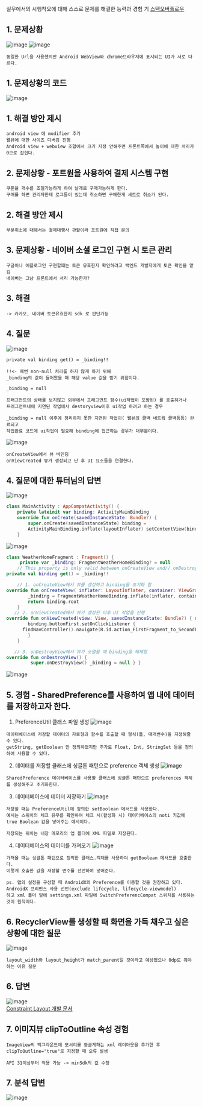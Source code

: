 실무에서의 시행착오에 대해 스스로 문제를 해결한 능력과 경험 기
[스택오버플로우](https://stackoverflow.com/)

## 1. 문제상황
![image](https://github.com/chihyeonwon/Trouble_Shooting/assets/58906858/5e6c28a8-ba00-4e4a-8ff6-d03ae43332b7)
![image](https://github.com/chihyeonwon/Trouble_Shooting/assets/58906858/fe0e91aa-c8de-4d8d-80b7-87234b469da3)  
```
동일한 Url을 사용했지만 Android WebView와 chrome브라우저에 표시되는 UI가 서로 다르다.
```
## 1. 문제상황의 코드
![image](https://github.com/chihyeonwon/Trouble_Shooting/assets/58906858/26f6d088-7b8a-4976-af2a-fa74b294511e)
## 1. 해결 방안 제시
```
android view 에 modifier 추가
웹뷰에 대한 사이즈 디버깅 진행
Android view + webview 조합에서 크기 지정 안해주면 프론트쪽에서 높이에 대한 처리가 0으로 잡힌다.
```
## 2. 문제상황 -  포트원을 사용하여 결제 시스템 구현
```
쿠폰을 개수를 조절가능하게 하여 낱개로 구매가능하게 한다.
구매를 하면 관리자한테 로그들이 있는데 취소하면 구매한게 세트로 취소가 된다.
```
## 2. 해결 방안 제시 
```
부분취소에 대해서는 결제대행사 관할이라 포트원에 직접 문의
```
## 3. 문제상황 - 네이버 소셜 로그인 구현 시 토큰 관리
```
구글이나 애플로그인 구현할떄는 토큰 유효한지 확인하려고 백엔드 개발자에게 토큰 확인을 맡김
네이버는 그냥 프론트에서 처리 가능한가?
```
## 3. 해결
```
-> 카카오, 네이버 토큰유효한지 sdk 로 판단가능
```
## 4. 질문
![image](https://github.com/chihyeonwon/Trouble_Shooting/assets/58906858/3eb02556-36ae-4a00-a0c5-350f26bf3b9f)
```
private val binding get() = _binding!!

!!<- 매번 non-null 처리를 하지 않게 하기 위해
_binding의 값이 들어왔을 때 해당 value 값을 받기 위함이다.

_binding = null

프래그먼트의 상태를 보지않고 외부에서 프래그먼트 함수(ui작업이 포함된) 를 호출하거나
프래그먼트내에 지연된 작업에서 destoryview이후 ui작업 하려고 하는 경우

_binding = null 이후에 정리하지 못한 지연된 작업이( 웹뷰의 콜백 네트웍 콜백등등) 완료되고
작업완료 코드에 ui작업이 필요해 binding에 접근하는 경우가 대부분이다.
```
![image](https://github.com/chihyeonwon/Trouble_Shooting/assets/58906858/28db7a14-1254-4b56-ae41-fe41f0e975ab)
```
onCreateView에서 뷰 바인딩
onViewCreated 뷰가 생성되고 난 후 UI 요소들을 연결한다.
```
## 4. 질문에 대한 튜터님의 답변
![image](https://github.com/chihyeonwon/Trouble_Shooting/assets/58906858/82577c3a-896a-4754-8bb4-6824026635a3)
```kotlin
class MainActivity : AppCompatActivity() { 
    private lateinit var binding: ActivityMainBinding 
    override fun onCreate(savedInstanceState: Bundle?) {    
        super.onCreate(savedInstanceState) binding =    
        ActivityMainBinding.inflate(layoutInflater) setContentView(binding.root) }  
    }

```
![image](https://github.com/chihyeonwon/Trouble_Shooting/assets/58906858/d5ce5c32-38bb-4eda-b1d5-182adbabffe8)
```kotlin
class WeatherHomeFragment : Fragment() { 
     private var _binding: FragmentWeatherHomeBinding? = null 
    // This property is only valid between onCreateView and// onDestroyView. 
private val binding get() = _binding!! 

    // 1. onCreateView에서 뷰를 생성하고 binding을 초기화 함
override fun onCreateView( inflater: LayoutInflater, container: ViewGroup?, savedInstanceState: Bundle? ): View? { 
        _binding = FragmentWeatherHomeBinding.inflate(inflater, container, false)         
        return binding.root 
    } 
   // 2. onViewCreated에서 뷰가 생성된 이후 UI 작업을 진행
override fun onViewCreated(view: View, savedInstanceState: Bundle?) { super.onViewCreated(view, savedInstanceState)     
        binding.buttonFirst.setOnClickListener {   
      findNavController().navigate(R.id.action_FirstFragment_to_SecondFragment)    
        } 
    } 

   // 3. onDestroyView에서 뷰가 소멸될 때 binding을 해제함
override fun onDestroyView() { 
         super.onDestroyView() _binding = null } }
```
![image](https://github.com/chihyeonwon/Trouble_Shooting/assets/58906858/af07fec5-304b-4236-ac06-6b9ec4638ca5)



## 5. 경험 - SharedPreference를 사용하여 앱 내에 데이터를 저장하고자 한다.
1. PreferenceUtil 클래스 파일 생성
![image](https://github.com/chihyeonwon/Trouble_Shooting/assets/58906858/ea69f208-4ec7-4878-87ef-047ddf96f7cd)
```
데이터베이스에 저장할 데이터의 자료형과 함수를 호출할 때 형식(틀, 매개변수)을 지정해줄 수 있다.
getString, getBoolean 만 정의하였지만 추가로 Float, Int, StringSet 등을 정의하여 사용할 수 있다.
```
2. 데이터를 저장할 클래스에 싱글톤 패턴으로 preference 객체 생성
![image](https://github.com/chihyeonwon/Trouble_Shooting/assets/58906858/1ad642a7-bec8-48cb-ba4b-472873143695)
```
SharedPreference 데이터베이스를 사용할 클래스에 싱글톤 패턴으로 preferences 객체를 생성해주고 초기화한다.
```
3. 데이터베이스에 데이터 저장하기
![image](https://github.com/chihyeonwon/Trouble_Shooting/assets/58906858/f866fe5e-409c-45e9-8deb-91142c3861a3)
```
저장할 때는 PreferenceUtil에 정의한 setBoolean 메서드를 사용한다.
예시는 스위치의 체크 유무를 확인하여 체크 시(활성화 시) 데이터베이스의 noti 키값에 true Boolean 값을 넣어주는 예시이다. 

저장되는 위치는 내장 메모리의 앱 폴더에 XML 파일로 저장된다.
```
4. 데이터베이스의 데이터를 가져오기
![image](https://github.com/chihyeonwon/Trouble_Shooting/assets/58906858/d9b9df8f-d77b-4f1a-8286-429d87a3f5ca)
```
가져올 때는 싱글톤 패턴으로 정의한 클래스.객체를 사용하여 getBoolean 메서드를 호출한다.
이렇게 호출한 값을 저장할 변수를 선언하여 넣어준다.
```
```
ps. 앱의 설정을 구성할 때 AndroidX의 Preference를 이용할 것을 권장하고 있다. AndroidX 프리펀스 사용 선언(exclude lifecycle, lifecycle-viewmodel)
하고 xml 폴더 밑에 settings.xml 파일에 SwitchPreferencCompat 스위치를 사용하는 것이 원칙이다.
```
## 6. RecyclerView를 생성할 때 화면을 가득 채우고 싶은 상황에 대한 질문
![image](https://github.com/chihyeonwon/Trouble_Shooting/assets/58906858/83052449-ff40-492f-ba97-f63db1ca932d)
```
layout_width와 layout_height가 match_parent일 것이라고 예상했으나 0dp로 줘야 하는 이유 질문
```
## 6. 답변
![image](https://github.com/chihyeonwon/Trouble_Shooting/assets/58906858/e4f60ae3-8781-4d1b-b934-3d922b726736)     
[Constraint Layout 개발 문서](https://developer.android.com/reference/androidx/constraintlayout/widget/ConstraintLayout#dimensions-constraints)     
## 7. 이미지뷰 clipToOutline 속성 경험
```
ImageView의 백그라운드에 모서리를 둥글게하는 xml 레이아웃을 추가한 후 clipToOutline="true"로 지정할 때 오류 발생

API 31이상부터 적용 가능 -> minSdk의 값 수정
```
## 7. 분석 답변
![image](https://github.com/chihyeonwon/Trouble_Shooting/assets/58906858/057c9985-2d3c-4e26-a85a-aaacda08458c)
